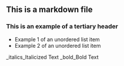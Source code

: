 ## This is a markdown file

### This is an example of a tertiary header

* Example 1 of an unordered list item
* Example 2 of an unordered list item

_italics_Italicized Text
_bold_Bold Text
